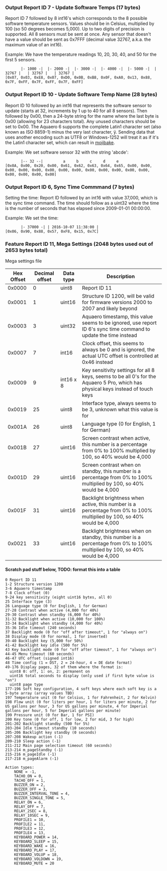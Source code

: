 ### Output Report ID 7 - Update Software Temps (17 bytes)

Report ID 7 followed by 8 int16's which corresponds to the 8 possible software temperature sensors. Values should be in Celsius, multiplied by 100 (so 50 degrees becomes 5,000). Up to two digits of precision is supported. All 8 sensors must be sent at once. Any sensor that doesn't have a value should be sent as 0x7FFF (decimal value 32767, a.k.a. the maximum value of an int16).

Example: We have the temperature readings 10, 20, 30, 40, and 50 for the first 5 sensors.

```
       |- 1000 -|  |- 2000 -|  |- 3000 -|  |- 4000 -|  |- 5000 -|  | 32767 |   | 32767 |   | 32767 |
[0x07, 0x03, 0xE8, 0x07, 0xD0, 0x0B, 0xB8, 0x0F, 0xA0, 0x13, 0x88, 0x7F, 0xFF, 0x7F, 0xFF, 0x7F, 0xFF]
```

### Output Report ID 10 - Update Software Temp Name (28 bytes)

Report ID 10 followed by an int16 that represents the software sensor to update (starts at 32, increments by 1 up to 40 for all 8 sensors). Then followed by 0x00, then a 24-byte string for the name where the last byte is 0x00 (allowing for 23 characters total). Any unused characters should be set to 0x00. The Aquaero 6 supports the complete Latin1 character set (also known as ISO 8859-1) minus the very last character, ÿ. Sending data that uses another encoding such as UTF8 or Windows-1252 will treat it as if it's the Latin1 character set, which can result in [mojibake](https://en.wikipedia.org/wiki/Mojibake).

Example: We set software sensor 32 with the string 'abcde':

```
       |-- 32 --|         a     b     c     d     e
[0x0A, 0x00, 0x20, 0x00, 0x61, 0x62, 0x63, 0x64, 0x65, 0x00, 0x00, 0x00, 0x00, 0x00, 0x00, 0x00, 0x00, 0x00, 0x00, 0x00, 0x00, 0x00, 0x00, 0x00, 0x00, 0x00]
```

### Output Report ID 6, Sync Time Commmand (7 bytes)

Setting the time: Report ID followed by an int16 with value 37,000, which is the sync time command. The time should follow as a uint32 where the time is the number of seconds that has elapsed since 2009-01-01 00:00:00.

Example: We set the time:

```
       |- 37000 -| | 2016-10-07 11:38:00 |
[0x06, 0x90, 0x88, 0x57, 0xF8, 0x15, 0x7C]
```

### Feature Report ID 11, Mega Settings (2048 bytes used out of 2653 bytes total)

Mega settings file

| Hex Offset | Decimal offset | Data type | Description |
|------------|----------------|-----------|-------------|
| 0x0000 | 0 | uint8 | Report ID 11 |
| 0x0001 | 1 | uint16 | Structure ID 1200, will be valid for firmware versions 2000 to 2007 and likely beyond |
| 0x0003 | 3 | uint32 | Aquaero timestamp, this value seems to be ignored, use report ID 6's sync time command to update the time instead |
| 0x0007 | 7 | int16 | Clock offset, this seems to always be 0 and is ignored, the actual UTC offset is controlled at 0x46 instead |
| 0x0009 | 9 | int16 x 8 | Key sensitivity settings for all 8 keys, seems to be all 0's for the Aquaero 5 Pro, which has physical keys instead of touch keys |
| 0x0019 | 25 | uint8 | Interface type, always seems to be 3, unknown what this value is for |
| 0x001A | 26 | uint8 | Language type (0 for English, 1 for German) |
| 0x001B | 27 | uint16 | Screen contrast when active, this number is a percentage from 0% to 100% multiplied by 100, so 40% would be 4,000 |
| 0x001D | 29 | uint16 | Screen contrast when on standby, this number is a percentage from 0% to 100% multiplied by 100, so 40% would be 4,000 |
| 0x001F | 31 | uint16 | Backlight brightness when active, this number is a percentage from 0% to 100% multiplied by 100, so 40% would be 4,000 |
| 0x0021 | 33 | uint16 | Backlight brightness when on standby, this number is a percentage from 0% to 100% multiplied by 100, so 40% would be 4,000 |


#### Scratch pad stuff below, TODO: format this into a table

```
0 Report ID 11
1-2 Structure version 1200
3-6 Aquaero timestamp
7-8 Clock offset (0)
9-24 key sensitivity (eight uint16 bytes, all 0)
25 Interface type (3)
26 Language type (0 for English, 1 for German)
27-28 Contrast when active (4,000 for 40%)
29-30 Contrast when standby (6,000 for 40%)
31-32 Backlight when active (10,000 for 100%)
33-34 Backlight when standby (4,000 for 40%)
35-36 Idle timeout (240 seconds)
37 Backlight mode (0 for "off after timeout", 1 for "always on")
38 Display mode (0 for normal, 1 for inverted)
39-40 Backlight key (5,000 for 50%)
41-42 Backlight key idle (500 for 5%)
43 Key backlight mode (0 for "off after timeout", 1 for "always on")
44-45 Menu timeout (60 seconds)
46-47 UTC offset (signed int16)
48 Time config (1 = DST, 2 = 24-hour, 4 = DE date format)
49-176 Display pages, 32 of them where the format is:
  uint8 0: off, 1: on, 2: permanent on
  uint16 total seconds to display (only used if first byte value is "on")
  uint8 page type
177-196 Soft key configuration, 4 soft keys where each soft key is a 5-byte array (array values TBD)
197 Temperature unit (0 for Celsius, 1 for Fahrenheit, 2 for Kelvin)
198 Flow unit (0 for liters per hour, 1 for liters per minute, 2 for US gallons per hour, 3 for US gallons per minute, 4 for Imperial gallons per hour, 5 for Imperial gallons per minute)
199 Pressure unit (0 for Bar, 1 for PSI)
200 Key tone (0 for off, 1 for low, 2 for mid, 3 for high)
201-202 Backlight standby (500 for 5%)
203-204 Idle timeout standby (10 seconds)
205-206 Backlight key standby (0 seconds)
207-208 Wakeup action (-1)
209-210 Sleep action (-1)
211-212 Main page selection timeout (60 seconds)
213-214 m_pageStandby (-1)
215-216 m_pageIdle (-1)
217-218 m_pageAlarm (-1)

Action types:
	NONE = -1,
	TACHO_ON = 0,
	TACHO_OFF = 1,
	BUZZER_ON = 2,
	BUZZER_OFF = 3,
	BUZZER_INTERVAL_TONE = 4,
	BUZZER_SINGLE_TONE = 5,
	RELAY_ON = 6,
	RELAY_OFF = 7,
	RELAY_2SEC = 8,
	RELAY_10SEC = 9,
	PROFILE1 = 10,
	PROFILE2 = 11,
	PROFILE3 = 12,
	PROFILE4 = 13,
	KEYBOARD_POWER = 14,
	KEYBOARD_SLEEP = 15,
	KEYBOARD_WAKE = 16,
	KEYBOARD_PLAY = 17,
	KEYBOARD_VOLUP = 18,
	KEYBOARD_VOLDOWN = 19,
	KEYBOARD_MUTE = 20
```
